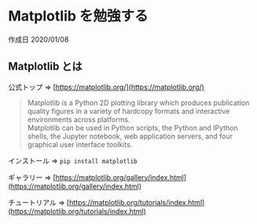 # Matplotlib を勉強する

作成日 2020/01/08

## Matplotlib とは

公式トップ => [https://matplotlib.org/](https://matplotlib.org/)

> Matplotlib is a Python 2D plotting library which produces publication quality figures in a variety of hardcopy formats and interactive environments across platforms.\
> Matplotlib can be used in Python scripts, the Python and IPython shells, the Jupyter notebook, web application servers, and four graphical user interface toolkits.

インストール => `pip install matplotlib`

ギャラリー => [https://matplotlib.org/gallery/index.html](https://matplotlib.org/gallery/index.html)

チュートリアル => [https://matplotlib.org/tutorials/index.html](https://matplotlib.org/tutorials/index.html)
